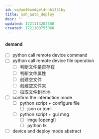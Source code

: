 ```yaml
---
id: vqdae46wmdgel4nnh1351by
title: Ssh_auto_deploy
desc: ''
updated: 1721113202658
created: 1721109755060
---
```


#### demand
- [ ] python call remote device command
- [ ] python call remote device file operation
  - [ ] 判断文件是否存在
  - [ ] 判断文件属性
  - [ ] 创建空文件
  - [ ] 创建空文件夹
  - [ ] 拉取文件到本地
- [ ] confirm the interaction mode  
  - [ ] python script + configure file
    - [ ] json or toml
  - [ ] python script + gui mng
    - [ ] imgui[opengl]
    - [ ] python tk
- [ ] device and deploy mode abstract